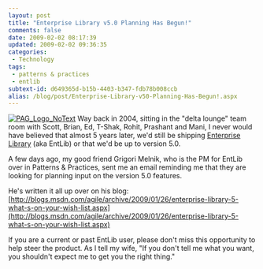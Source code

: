 ```yaml
---
layout: post
title: "Enterprise Library v5.0 Planning Has Begun!"
comments: false
date: 2009-02-02 08:17:39
updated: 2009-02-02 09:36:35
categories:
 - Technology
tags:
 - patterns & practices
 - entlib
subtext-id: d649365d-b15b-4403-b347-fdb78b008ccb
alias: /blog/post/Enterprise-Library-v50-Planning-Has-Begun!.aspx
---
```



[![PAG_Logo_NoText](/images/blog/PAG_Logo_NoText.png)](http://www.codeplex.com/entlib) Way back in 2004, sitting in the "delta lounge" team room with Scott, Brian, Ed, T-Shak, Rohit, Prashant and Mani, I never would have believed that almost 5 years later, we'd still be shipping [Enterprise Library](http://www.codeplex.com/entlib) (aka EntLib) or that we'd be up to version 5.0.

A few days ago, my good friend Grigori Melnik, who is the PM for EntLib over in Patterns & Practices, sent me an email reminding me that they are looking for planning input on the version 5.0 features.

He's written it all up over on his blog:   
[http://blogs.msdn.com/agile/archive/2009/01/26/enterprise-library-5-what-s-on-your-wish-list.aspx](http://blogs.msdn.com/agile/archive/2009/01/26/enterprise-library-5-what-s-on-your-wish-list.aspx)

If you are a current or past EntLib user, please don't miss this opportunity to help steer the product. As I tell my wife, "If you don't tell me what you want, you shouldn't expect me to get you the right thing."
